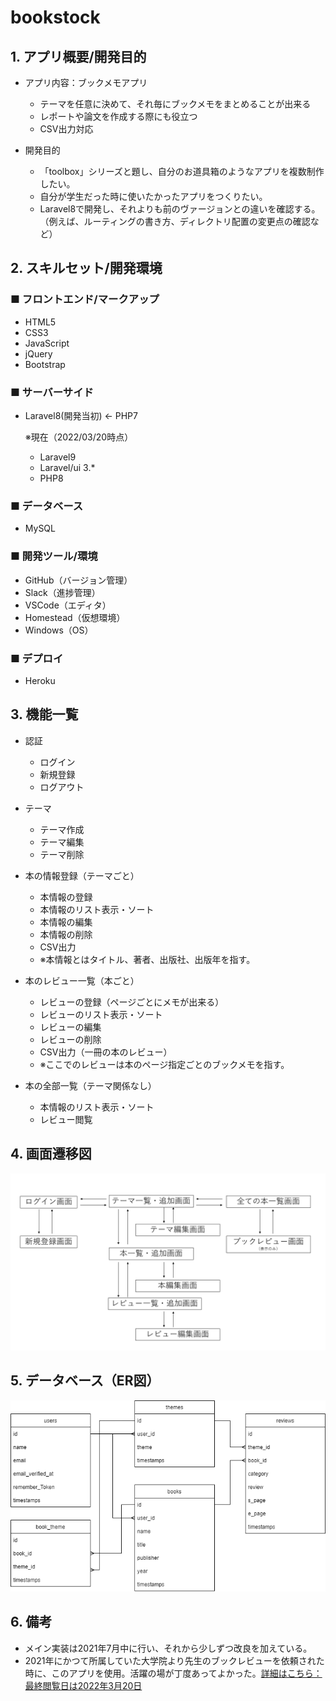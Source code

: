 #  bookstock

## 1. アプリ概要/開発目的
- アプリ内容：ブックメモアプリ
  - テーマを任意に決めて、それ毎にブックメモをまとめることが出来る
  - レポートや論文を作成する際にも役立つ
  - CSV出力対応

- 開発目的
  - 「toolbox」シリーズと題し、自分のお道具箱のようなアプリを複数制作したい。
  - 自分が学生だった時に使いたかったアプリをつくりたい。
  - Laravel8で開発し、それよりも前のヴァージョンとの違いを確認する。<br>（例えば、ルーティングの書き方、ディレクトリ配置の変更点の確認など）

## 2. スキルセット/開発環境
### ■ フロントエンド/マークアップ
- HTML5
- CSS3
- JavaScript
- jQuery
- Bootstrap

### ■ サーバーサイド
- Laravel8(開発当初) ← PHP7


  ※現在（2022/03/20時点）<br>
  - Laravel9
  - Laravel/ui 3.*
  - PHP8


### ■ データベース
- MySQL

### ■ 開発ツール/環境
- GitHub（バージョン管理）
- Slack（進捗管理）
- VSCode（エディタ）
- Homestead（仮想環境）
- Windows（OS）

### ■ デプロイ
- Heroku

## 3. 機能一覧
- 認証
  - ログイン
  - 新規登録
  - ログアウト

- テーマ
  - テーマ作成
  - テーマ編集
  - テーマ削除

- 本の情報登録（テーマごと）
  - 本情報の登録
  - 本情報のリスト表示・ソート
  - 本情報の編集
  - 本情報の削除
  - CSV出力
  - ※本情報とはタイトル、著者、出版社、出版年を指す。

- 本のレビュー一覧（本ごと）
  - レビューの登録（ページごとにメモが出来る）
  - レビューのリスト表示・ソート
  - レビューの編集
  - レビューの削除
  - CSV出力（一冊の本のレビュー）
  - ※ここでのレビューは本のページ指定ごとのブックメモを指す。

- 本の全部一覧（テーマ関係なし）
  - 本情報のリスト表示・ソート
  - レビュー閲覧

## 4. 画面遷移図
![routes](/public/images/bookstock.png)
## 5. データベース（ER図）
![routes](/public/images/bookstock.drawio.png)
## 6. 備考
- メイン実装は2021年7月中に行い、それから少しずつ改良を加えている。
- 2021年にかつて所属していた大学院より先生のブックレビューを依頼された時に、このアプリを使用。活躍の場が丁度あってよかった。[詳細はこちら：最終閲覧日は2022年3月20日](https://www.meiji.ac.jp/humanity/bookreview/06_hirobe_book.html)
